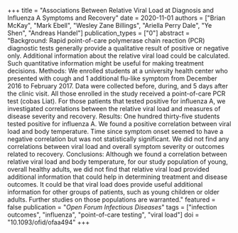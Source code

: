 +++
title = "Associations Between Relative Viral Load at Diagnosis and Influenza A Symptoms and Recovery"
date = 2020-11-01
authors = ["Brian McKay", "Mark Ebell", "Wesley Zane Billings", "Ariella Perry Dale", "Ye Shen", "Andreas Handel"]
publication_types = ["0"]
abstract = "Background: Rapid point-of-care polymerase chain reaction (PCR) diagnostic tests generally provide a qualitative result of positive or negative only. Additional information about the relative viral load could be calculated. Such quantitative information might be useful for making treatment decisions. Methods: We enrolled students at a university health center who presented with cough and 1 additional flu-like symptom from December 2016 to February 2017. Data were collected before, during, and 5 days after the clinic visit. All those enrolled in the study received a point-of-care PCR test (cobas Liat). For those patients that tested positive for influenza A, we investigated correlations between the relative viral load and measures of disease severity and recovery. Results: One hundred thirty-five students tested positive for influenza A. We found a positive correlation between viral load and body temperature. Time since symptom onset seemed to have a negative correlation but was not statistically significant. We did not find any correlations between viral load and overall symptom severity or outcomes related to recovery. Conclusions: Although we found a correlation between relative viral load and body temperature, for our study population of young, overall healthy adults, we did not find that relative viral load provided additional information that could help in determining treatment and disease outcomes. It could be that viral load does provide useful additional information for other groups of patients, such as young children or older adults. Further studies on those populations are warranted."
featured = false
publication = "*Open Forum Infectious Diseases*"
tags = ["infection outcomes", "influenza", "point-of-care testing", "viral load"]
doi = "10.1093/ofid/ofaa494"
+++

